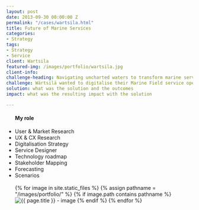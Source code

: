 ```yaml
---
layout: post
date: 2013-09-30 00:00:00 Z
permalink: "/cases/wartsila.html"
title: Future of Marine Services
categories:
- Strategy
tags:
- Strategy
- Service
client: Wartsila
featured-img: /images/portfolio/wartsila.jpg 
client-info: 
challenge-heading: Navigating uncharted waters to transform marine services.
challenge: Wärtsilä wanted to digitalise their Marine Field service operations and engaged me and my multi-disciplinary team to build future scenarios that covered the whole service lifecycle and forecast how the technologies would impact and influence the operations. With an objective to digitalise their services, our team researched, defined and developed service scenarios that would establish them as the technological leaders in marine field services.
solution: what was the solution and the outcomes
impact: what was the resulting impact with the solution

---
```


<div class="side-column">
<ul>
<h4> My role </h4>
<li>User & Market Research</li>
<li>UX &amp; CX Research</li>
<li>Digitalisation Strategy</li>
<li>Service Designer</li>
<li>Technology roadmap</li>
<li>Stakeholder Mapping</li>
<li>Forecasting</li>
<li>Scenarios</li>
<br>

<div class="gallery">
{% for image in site.static_files %}
{% assign pathname = "/images/portfolio/" %}
{% if image.path contains pathname %}
<img src="{{ site.baseurl }}/images/portfolio/" alt="{{ page.title }} - image" class="gallery-item">
{% endif %}
{% endfor %}